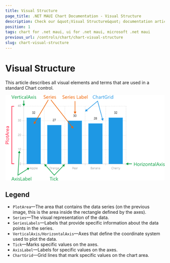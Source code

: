```yaml
---
title: Visual Structure
page_title: .NET MAUI Chart Documentation - Visual Structure
description: Check our &quot;Visual Structure&quot; documentation article for Telerik Chart for .NET MAUI.
position: 1
tags: chart for .net maui, ui for .net maui, microsoft .net maui
previous_url: /controls/chart/chart-visual-structure
slug: chart-visual-structure
---
```


# Visual Structure

This article describes all visual elements and terms that are used in a standard Chart control.

![Chart Visual Structure](images/chart-visual-structure.png "Visual elements of RadChart control")

## Legend

- `PlotArea`&mdash;The area that contains the data series (on the previous image, this is the area inside the rectangle defined by the axes).
- `Series`&mdash;The visual representation of the data.
- `SeriesLabels`&mdash;Labels that provide specific information about the data points in the series.
- `VerticalAxis/HorizontalAxis`&mdash;Axes that define the coordinate system used to plot the data.
- `Tick`&mdash;Marks specific values on the axes.
- `AxisLabel`&mdash;Labels for specific values on the axes.
- `ChartGrid`&mdash;Grid lines that mark specific values on the chart area.
